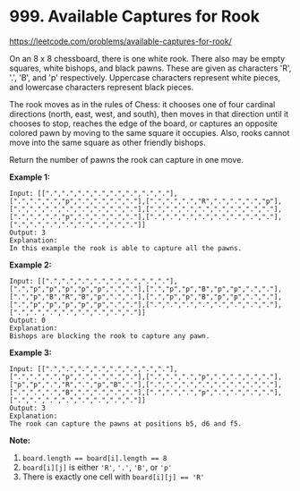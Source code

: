 # 999. Available Captures for Rook

https://leetcode.com/problems/available-captures-for-rook/

On an 8 x 8 chessboard, there is one white rook. There also may be empty squares, white bishops, and black pawns. These are given as characters 'R', '.', 'B', and 'p' respectively. Uppercase characters represent white pieces, and lowercase characters represent black pieces.

The rook moves as in the rules of Chess: it chooses one of four cardinal directions (north, east, west, and south), then moves in that direction until it chooses to stop, reaches the edge of the board, or captures an opposite colored pawn by moving to the same square it occupies. Also, rooks cannot move into the same square as other friendly bishops.

Return the number of pawns the rook can capture in one move.

**Example 1:**

```
Input: [[".",".",".",".",".",".",".","."],[".",".",".","p",".",".",".","."],[".",".",".","R",".",".",".","p"],[".",".",".",".",".",".",".","."],[".",".",".",".",".",".",".","."],[".",".",".","p",".",".",".","."],[".",".",".",".",".",".",".","."],[".",".",".",".",".",".",".","."]]
Output: 3
Explanation:
In this example the rook is able to capture all the pawns.
```

**Example 2:**

```
Input: [[".",".",".",".",".",".",".","."],[".","p","p","p","p","p",".","."],[".","p","p","B","p","p",".","."],[".","p","B","R","B","p",".","."],[".","p","p","B","p","p",".","."],[".","p","p","p","p","p",".","."],[".",".",".",".",".",".",".","."],[".",".",".",".",".",".",".","."]]
Output: 0
Explanation:
Bishops are blocking the rook to capture any pawn.
```

**Example 3:**

```
Input: [[".",".",".",".",".",".",".","."],[".",".",".","p",".",".",".","."],[".",".",".","p",".",".",".","."],["p","p",".","R",".","p","B","."],[".",".",".",".",".",".",".","."],[".",".",".","B",".",".",".","."],[".",".",".","p",".",".",".","."],[".",".",".",".",".",".",".","."]]
Output: 3
Explanation:
The rook can capture the pawns at positions b5, d6 and f5.
```

**Note:**

1. `board.length == board[i].length == 8`
1. `board[i][j]` is either `'R'`, `'.'`, `'B'`, or `'p'`
1. There is exactly one cell with `board[i][j] == 'R'`
